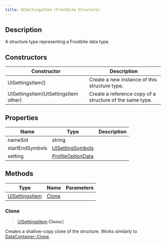 ```yaml
---
title: UISettingsItem (Frostbite Structure)
---
```

## Description

A structure type representing a Frostbite data type.

## Constructors

| Constructor                          | Description                                              |
| ------------------------------------ | -------------------------------------------------------- |
| UISettingsItem()                     | Create a new instance of this structure type.            |
| UISettingsItem(UISettingsItem other) | Create a reference copy of a structure of the same type. |

## Properties

| Name            | Type                                   | Description |
| --------------- | -------------------------------------- | ----------- |
| nameSid         | string                                 |             |
| startEndSymbols | [UISettingSymbols](UISettingSymbols)   |             |
| setting         | [ProfileOptionData](ProfileOptionData) |             |

## Methods

| Type                             | Name            | Parameters |
| -------------------------------- | --------------- | ---------- |
| [UISettingsItem](UISettingsItem) | [Clone](#clone) |            |

### Clone

> [UISettingsItem](UISettingsItem) **Clone**()

Creates a shallow-copy clone of the structure. Works similarly to [DataContainer::Clone](/vext/ref/cls/shr/datacontainer#clone).
